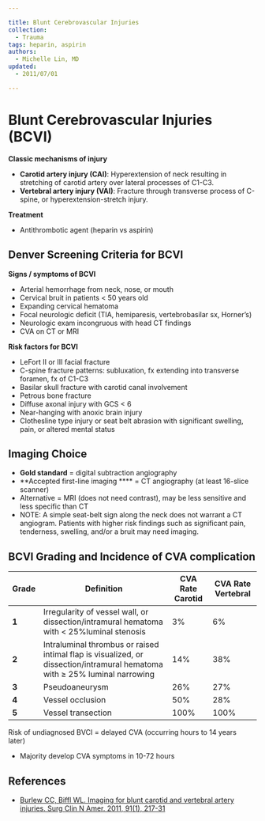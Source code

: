 ```yaml
---

title: Blunt Cerebrovascular Injuries
collection:
  - Trauma
tags: heparin, aspirin
authors:
  - Michelle Lin, MD
updated:
  - 2011/07/01

---
```


# Blunt Cerebrovascular Injuries (BCVI)

**Classic mechanisms of injury**

-   **Carotid artery injury (CAI)**: Hyperextension of neck resulting in stretching of carotid artery over lateral processes of C1-C3.
-   **Vertebral artery injury (VAI)**: Fracture through transverse process of C-spine, or hyperextension-stretch injury.

**Treatment**

-   Antithrombotic agent (<span class="drug">heparin</span> vs <span class="drug">aspirin</span>)

## Denver Screening Criteria for BCVI 

**Signs / symptoms of BCVI**

-   Arterial hemorrhage from neck, nose, or mouth
-   Cervical bruit in patients &lt; 50 years old
-   Expanding cervical hematoma
-   Focal neurologic deficit (TIA, hemiparesis, vertebrobasilar sx, Horner’s) 
-   Neurologic exam incongruous with head CT findings
-   CVA on CT or MRI 

**Risk factors for BCVI**
-   LeFort II or III facial fracture
-   C-spine fracture patterns: subluxation, fx extending into transverse foramen, fx of C1-C3
-   Basilar skull fracture with carotid canal involvement
-   Petrous bone fracture
-   Diffuse axonal injury with GCS &lt; 6
-   Near-hanging with anoxic brain injury
-   Clothesline type injury or seat belt abrasion with significant swelling, pain, or altered mental status

## Imaging Choice

-   **Gold standard** = digital subtraction angiography
-   **Accepted first-line imaging **** = CT angiography (at least 16-slice scanner)
-   Alternative = MRI (does not need contrast), may be less sensitive and less specific than CT
-   NOTE: A simple seat-belt sign along the neck does not warrant a CT angiogram. Patients with higher risk findings such as significant pain, tenderness, swelling, and/or a bruit may need imaging.

## BCVI Grading and Incidence of CVA complication

| Grade | Definition  | CVA Rate Carotid   | CVA Rate Vertebral |
|-------|-------------|--------------------|--------------------|
| **1**     | Irregularity of vessel wall, or dissection/intramural hematoma with &lt; 25%luminal stenosis                               | 3%            | 6%             |
| **2**     | Intraluminal thrombus or raised intimal flap is visualized, or dissection/intramural hematoma with ≥ 25% luminal narrowing | 14%           | 38%            |
| **3**     | Pseudoaneurysm                                                                                                             | 26%           | 27%            |
| **4**     | Vessel occlusion                                                                                                           | 50%           | 28%            |
| **5**     | Vessel transection                                                                                                         | 100%          | 100%           |

Risk of undiagnosed BVCI = delayed CVA (occurring hours to 14 years later) 
-   Majority develop CVA symptoms in 10-72 hours

## References

-   [Burlew CC, Biffl WL. Imaging for blunt carotid and vertebral artery injuries. Surg Clin N Amer. 2011, 91(1), 217-31](https://www.ncbi.nlm.nih.gov/pubmed/?term=21184911)
